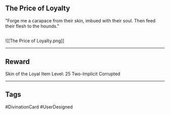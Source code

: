 ## The Price of Loyalty
"Forge me a carapace from their skin, imbued with their soul. Then feed their flesh to the hounds."
## 
![[The Price of Loyalty.png]]

---
## Reward
Skin of the Loyal
Item Level: 25
Two-Implicit
Corrupted

---
## Tags
#DivinationCard
#UserDesigned